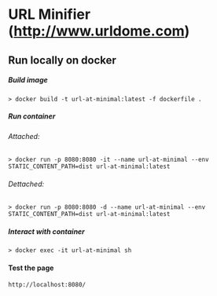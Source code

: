 # URL Minifier (http://www.urldome.com)

## Run locally on docker
##### Build image 
`> docker build -t url-at-minimal:latest -f dockerfile .`

##### Run container
###### Attached: 
`> docker run -p 8080:8080 -it --name url-at-minimal --env STATIC_CONTENT_PATH=dist url-at-minimal:latest`
###### Dettached: 
`> docker run -p 8080:8080 -d --name url-at-minimal --env STATIC_CONTENT_PATH=dist url-at-minimal:latest`

##### Interact with container
`> docker exec -it url-at-minimal sh`

#### Test the page
`http://localhost:8080/`
